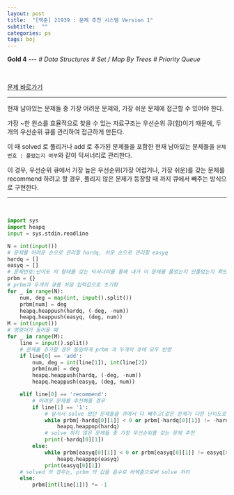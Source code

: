 ```yaml
---
layout: post
title:  "[백준] 21939 : 문제 추천 시스템 Version 1"
subtitle:  ""
categories: ps
tags: boj
---
```


**Gold 4** --- *# Data Structures # Set / Map By Trees # Priority Queue*

<br>

[문제 바로가기](https://www.acmicpc.net/problem/21939)

---

현재 남아있는 문제들 중 가장 어려운 문제와, 가장 쉬운 문제에 접근할 수 있어야 한다.

가장 ~한 원소를 효율적으로 찾을 수 있는 자료구조는 우선순위 큐(힙)이기 때문에, 두 개의 우선순위 큐를 관리하여 접근하게 만든다.

이 때 solved 로 풀리거나 add 로 추가된 문제들을 포함한 현재 남아있는 문제들을 ```문제번호 : 풀렸는지 여부```와 같이 딕셔너리로 관리한다.

이 경우, 우선순위 큐에서 가장 높은 우선순위(가장 어렵거나, 가장 쉬운)를 갖는 문제를 recommend 하려고 할 경우, 풀리지 않은 문제가 등장할 때 까지 큐에서 빼주는 방식으로 구현한다.

---
<br>

```python
import sys
import heapq
input = sys.stdin.readline

N = int(input())
# 문제를 어려운 순으로 관리할 hardq, 쉬운 순으로 관리할 easyq
hardq = []
easyq = []
# 문제번호:난이도 의 형태를 갖는 딕셔너리를 통해 내가 이 문제를 풀었는지 안풀었는지 확인
prbm = {}
# prbm과 두개의 큐를 처음 입력값으로 초기화
for _ in range(N):
    num, deg = map(int, input().split())
    prbm[num] = deg
    heapq.heappush(hardq, (-deg, -num))
    heapq.heappush(easyq, (deg, num))
M = int(input())
# 명령어가 들어올 때
for _ in range(M):
    line = input().split()
    # 문제를 추가할 경우 동일하게 prbm 과 두개의 큐에 모두 반영
    if line[0] == 'add':
        num, deg = int(line[1]), int(line[2])
        prbm[num] = deg
        heapq.heappush(hardq, (-deg, -num))
        heapq.heappush(easyq, (deg, num))

    elif line[0] == 'recommend':
        # 어려운 문제를 추천해줄 경우
        if line[1] == '1':
            # 앞서서 solve 됐던 문제들을 큐에서 다 빼주고(같은 문제가 다른 난이도로 들어올 경우도 제외)
            while prbm[-hardq[0][1]] < 0 or prbm[-hardq[0][1]] != -hardq[0][0]:
                heapq.heappop(hardq)
            # solve 하지 않은 문제들 중 가장 우선순위를 갖는 문제 추천
            print(-hardq[0][1])
        else:
            while prbm[easyq[0][1]] < 0 or prbm[easyq[0][1]] != easyq[0][0]:
                heapq.heappop(easyq)
            print(easyq[0][1])
    # solved 의 경우는, prbm 의 값을 음수로 바꿔줌으로써 solve 처리
    else:
        prbm[int(line[1])] *= -1
```
